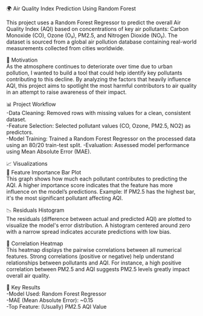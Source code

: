 🌍 Air Quality Index Prediction Using Random Forest

This project uses a Random Forest Regressor to predict the overall Air Quality Index (AQI) based on concentrations of key air pollutants: Carbon Monoxide (CO), Ozone (O₃), PM2.5, and Nitrogen Dioxide (NO₂). 
The dataset is sourced from a global air pollution database containing real-world measurements collected from cities worldwide.

🌱 Motivation                                                                                                                                                                                                                                      
  As the atmosphere continues to deteriorate over time due to urban pollution, I wanted to build a tool that could help identify key pollutants contributing to this decline. By analyzing the factors that heavily influence AQI, this project      aims to spotlight the most harmful contributors to air quality in an attempt to raise awareness of their impact.

📊 Project Workflow                                                                                                                                                                                                                                
  -Data Cleaning: Removed rows with missing values for a clean, consistent dataset.                                                                                                                                                                
  -Feature Selection: Selected pollutant values (CO, Ozone, PM2.5, NO2) as predictors.                                                                                                                                                             
  -Model Training: Trained a Random Forest Regressor on the processed data using an 80/20 train-test split.
  -Evaluation: Assessed model performance using Mean Absolute Error (MAE).                                                                                                                                                                         
  
📈 Visualizations                                                                                                                                                                                                                                  
  🔧 Feature Importance Bar Plot                                                                                                                                                                                                                   
      This graph shows how much each pollutant contributes to predicting the AQI. A higher importance score indicates that the feature has more influence on the model’s predictions. Example: If PM2.5 has the highest bar, it's the most significant pollutant affecting AQI.                                                                                                                                                                                                                
                                                                                 
  📉 Residuals Histogram                                                                                                                                                                                                                           
      The residuals (difference between actual and predicted AQI) are plotted to visualize the model's error distribution. A histogram centered around zero with a narrow spread indicates accurate predictions with low bias.                                                                                                                                 
                                                                                                                                                                                                                                                   
  📐 Correlation Heatmap                                                                                                                                                                                                                           
    This heatmap displays the pairwise correlations between all numerical features. Strong correlations (positive or negative) help understand relationships between pollutants and AQI. For instance, a high positive correlation between PM2.5 and AQI suggests PM2.5 levels greatly impact overall air quality.                                                            
                                                                                                                         
                                                                                                                                                                                                                                                   
📌 Key Results                                                                                                                                                                                                                                     
  -Model Used: Random Forest Regressor                                                                                                                                                                                                             
  -MAE (Mean Absolute Error): ~0.15                                                                                                                                                                                                                
  -Top Feature: (Usually) PM2.5 AQI Value                                                                                                                                                                                                          
